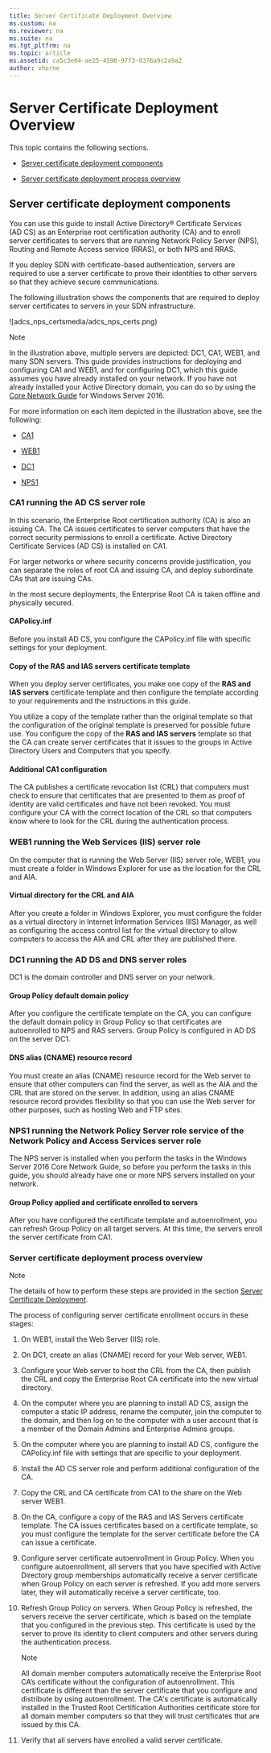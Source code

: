 ```yaml
---
title: Server Certificate Deployment Overview
ms.custom: na
ms.reviewer: na
ms.suite: na
ms.tgt_pltfrm: na
ms.topic: article
ms.assetid: ca5c3e04-ae25-4590-97f3-0376a9c2a9a2
author: vhorne
---
```

# Server Certificate Deployment Overview
This topic contains the following sections.  
  
-   [Server certificate deployment components](#bkmk_components)  
  
-   [Server certificate deployment process overview](#bkmk_process)  
  
## <a name="bkmk_components"></a>Server certificate deployment components  
You can use this guide to install Active Directory® Certificate Services \(AD CS\) as an Enterprise root certification authority \(CA\) and to enroll server certificates to servers that are running Network Policy Server \(NPS\), Routing and Remote Access service \(RRAS\), or both NPS and RRAS.  
  
If you deploy SDN with certificate\-based authentication, servers are required to use a server certificate to prove their identities to other servers so that they achieve secure communications.  
  
The following illustration shows the components that are required to deploy server certificates to servers in your SDN infrastructure.  
  
![adcs_nps_certsmedia/adcs_nps_certs.png)  
  
> [!NOTE]  
> In the illustration above, multiple servers are depicted: DC1, CA1, WEB1, and many SDN servers. This guide provides instructions for deploying and configuring CA1 and WEB1, and for configuring DC1, which this guide assumes you have already installed on your network. If you have not already installed your Active Directory domain, you can do so by using the [Core Network Guide](https://technet.microsoft.com/library/mt604042.aspx) for Windows Server 2016.  
  
For more information on each item depicted in the illustration above, see the following:  
  
-   [CA1](#bkmk_ca1)  
  
-   [WEB1](#bkmk_web1)  
  
-   [DC1](#bkmk_dc1)  
  
-   [NPS1](#bkmk_nps1)  
  
### <a name="bkmk_ca1"></a>CA1 running the AD CS server role  
In this scenario, the Enterprise Root certification authority \(CA\) is also an issuing CA. The CA issues certificates to server computers that have the correct security permissions to enroll a certificate. Active Directory Certificate Services \(AD CS\) is installed on CA1.  
  
For larger networks or where security concerns provide justification, you can separate the roles of root CA and issuing CA, and deploy subordinate CAs that are issuing CAs.  
  
In the most secure deployments, the Enterprise Root CA is taken offline and physically secured.   
  
#### CAPolicy.inf  
Before you install AD CS, you configure the CAPolicy.inf file with specific settings for your deployment.  
  
#### Copy of the **RAS and IAS servers** certificate template  
When you deploy server certificates, you make one copy of the **RAS and IAS servers** certificate template and then configure the template according to your requirements and the instructions in this guide.   
  
You utilize a copy of the template rather than the original template so that the configuration of the original template is preserved for possible future use. You configure the copy of the **RAS and IAS servers** template so that the CA can create server certificates that it issues to the groups in Active Directory Users and Computers that you specify.  
  
#### Additional CA1 configuration  
The CA publishes a certificate revocation list \(CRL\) that computers must check to ensure that certificates that are presented to them as proof of identity are valid certificates and have not been revoked. You must configure your CA with the correct location of the CRL so that computers know where to look for the CRL during the authentication process.  
  
### <a name="bkmk_web1"></a>WEB1 running the Web Services \(IIS\) server role  
On the computer that is running the Web Server \(IIS\) server role, WEB1, you must create a folder in Windows Explorer for use as the location for the CRL and AIA.  
  
#### Virtual directory for the CRL and AIA  
After you create a folder in Windows Explorer, you must configure the folder as a virtual directory in Internet Information Services \(IIS\) Manager, as well as configuring the access control list for the virtual directory to allow computers to access the AIA and CRL after they are published there.  
  
### <a name="bkmk_dc1"></a>DC1 running the AD DS and DNS server roles  
DC1 is the domain controller and DNS server on your network.  
  
#### Group Policy default domain policy  
After you configure the certificate template on the CA, you can configure the default domain policy in Group Policy so that certificates are autoenrolled to NPS and RAS servers. Group Policy is configured in AD DS on the server DC1.  
  
#### DNS alias \(CNAME\) resource record  
You must create an alias \(CNAME\) resource record for the Web server to ensure that other computers can find the server, as well as the AIA and the CRL that are stored on the server. In addition, using an alias CNAME resource record provides flexibility so that you can use the Web server for other purposes, such as hosting Web and FTP sites.  
  
### <a name="bkmk_nps1"></a>NPS1 running the Network Policy Server role service of the Network Policy and Access Services server role  
The NPS server is installed when you perform the tasks in the Windows Server 2016 Core Network Guide, so before you perform the tasks in this guide, you should already have one or more NPS servers installed on your network.  
  
#### Group Policy applied and certificate enrolled to servers  
After you have configured the certificate template and autoenrollment, you can refresh Group Policy on all target servers. At this time, the servers enroll the server certificate from CA1.  
  
### <a name="bkmk_process"></a>Server certificate deployment process overview  
  
> [!NOTE]  
> The details of how to perform these steps are provided in the section [Server Certificate Deployment](../../../core-network-guide/cncg/server-certs/Server-Certificate-Deployment.md).  
  
The process of configuring server certificate enrollment occurs in these stages:  
  
1.  On WEB1, install the Web Server \(IIS\) role.  
  
2.  On DC1, create an alias \(CNAME\) record for your Web server, WEB1.  
  
3.  Configure your Web server to host the CRL from the CA, then publish the CRL and copy the Enterprise Root CA certificate into the new virtual directory.  
  
4.  On the computer where you are planning to install AD CS, assign the computer a static IP address, rename the computer, join the computer to the domain, and then log on to the computer with a user account that is a member of the Domain Admins and Enterprise Admins groups.  
  
5.  On the computer where you are planning to install AD CS, configure the CAPolicy.inf file with settings that are specific to your deployment.  
  
6.  Install the AD CS server role and perform additional configuration of the CA.  
  
7.  Copy the CRL and CA certificate from CA1 to the share on the Web server WEB1.  
  
8.  On the CA, configure a copy of the RAS and IAS Servers certificate template. The CA issues certificates based on a certificate template, so you must configure the template for the server certificate before the CA can issue a certificate.  
  
9.  Configure server certificate autoenrollment in Group Policy. When you configure autoenrollment, all  servers that you have specified with Active Directory group memberships automatically receive a server certificate when Group Policy on each server is refreshed. If you add more servers later, they will automatically receive a server certificate, too.  
  
10. Refresh Group Policy on servers. When Group Policy is refreshed, the servers receive the server certificate, which is based on the template that you configured in the previous step. This certificate is used by the server to prove its identity to client computers and other servers during the authentication process.  
  
    > [!NOTE]  
    > All domain member computers automatically receive the Enterprise Root CA’s certificate without the configuration of autoenrollment. This certificate is different than the server certificate that you configure and distribute by using autoenrollment. The CA's certificate is automatically installed in the Trusted Root Certification Authorities certificate store for all domain member computers so that they will trust certificates that are issued by this CA.   
  
10. Verify that all servers have enrolled a valid server certificate.  
  

